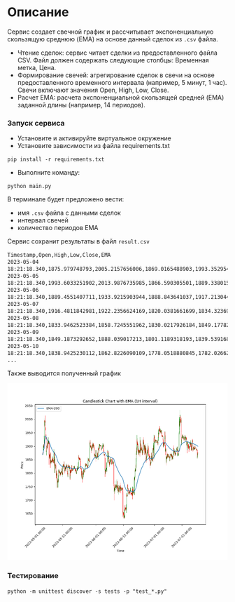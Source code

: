 # Описание
Сервис создает свечной график и рассчитывает экспоненциальную скользящую 
среднюю (EMA) на основе данный сделок из `.csv` файла.


- Чтение сделок: сервис читает сделки из предоставленного файла CSV. 
Файл должен содержать следующие столбцы: Временная метка, Цена.
- Формирование свечей: агрегирование сделок в свечи на основе предоставленного 
временного интервала (например, 5 минут, 1 час). Свечи включают значения 
Open, High, Low, Close.
- Расчет EMA: расчета экспоненциальной скользящей средней (EMA) заданной длины 
(например, 14 периодов).


### Запуск сервиса

- Установите и активируйте виртуальное окружение
- Установите зависимости из файла requirements.txt

```
pip install -r requirements.txt
``` 

- Выполните команду:

```
python main.py
```

В терминале будет предложено вести:
- имя `.csv` файла с данными сделок
- интервал свечей
- количество периодов EMA

Сервис сохранит результаты в файл `result.csv`

```text
Timestamp,Open,High,Low,Close,EMA
2023-05-04 18:21:18.340,1875.979748793,2005.2157656006,1869.0165488903,1993.3529547787,1993.3529547787
2023-05-05 18:21:18.340,1993.6033251902,2013.9876735985,1866.590305501,1889.3380157933,1941.0854479385364
2023-05-06 18:21:18.340,1889.4551407711,1933.9215903944,1888.843641037,1917.2130446888,1933.048273550885
2023-05-07 18:21:18.340,1916.4811842981,1922.2356624169,1820.0381661699,1834.3236988856,1907.9956848733677
2023-05-08 18:21:18.340,1833.9462523384,1858.7245551962,1830.0217926184,1849.1778277673,1895.9956716010422
2023-05-09 18:21:18.340,1849.1873292652,1888.039017213,1801.1189318193,1839.5391683069,1886.3494586665568
2023-05-10 18:21:18.340,1838.9425230112,1862.8226090109,1778.0518880845,1782.0266221175,1870.9953915971137
...
```

Также выводится полученный график

![img.png](img.png)

### Тестирование

```
python -m unittest discover -s tests -p "test_*.py"
```
